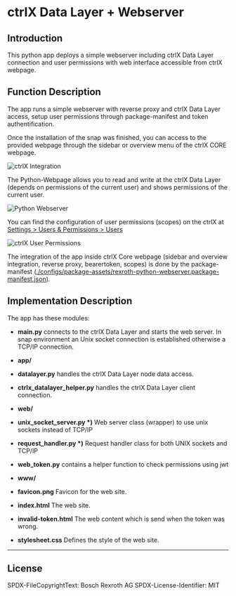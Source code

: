 # ctrlX Data Layer + Webserver

## Introduction

This python app deploys a simple webserver including ctrlX Data Layer connection and user permissions with web interface accessible from ctrlX webpage.

## Function Description

The app runs a simple webserver with reverse proxy and ctrlX Data Layer access, setup user permissions through package-manifest and token authentification.

Once the installation of the snap was finished, you can access to the provided webpage through the sidebar or overview menu of the ctrlX CORE webpage.

![ctrlX Integration](docs/images/ctrlx_integration.png)


The Python-Webpage allows you to read and write at the ctrlX Data Layer (depends on permissions of the current user) and shows permissions of the current user. 

![Python Webserver](docs/images/python_webserver.png)

You can find the configuration of user permissions (scopes) on the ctrlX at  <ins>Settings > Users & Permissions > Users</ins>

![ctrlX User Permissions](docs/images/ctrlx_userpermissions.png)

The integration of the app inside ctrlX Core webpage (sidebar and overview integration, reverse proxy, bearertoken, scopes) is done by the package-manifest (<ins>./configs/package-assets/rexroth-python-webserver.package-manifest.json</ins>). 

## Implementation Description

The app has these modules:

* __main.py__ connects to the ctrlX Data Layer and starts the web server. In snap environment an Unix socket connection is established otherwise a TCP/IP connection.

* __app/__
* __datalayer.py__ handles the ctrlX Data Layer node data access.
* __ctrlx_datalayer_helper.py__ handles the ctrlX Data Layer client connection.

* __web/__
* __unix_socket_server.py *)__ Web server class (wrapper) to use unix sockets instead of TCP/IP
* __request_handler.py *)__ Request handler class for both UNIX sockets and TCP/IP
* __web_token.py__  contains a helper function to check permissions using jwt
* __www/__
* __favicon.png__ Favicon for the web site.
* __index.html__ The web site.
* __invalid-token.html__ The web content which is send when the token was wrong.
* __stylesheet.css__ Defines the style of the web site.

___

## License

SPDX-FileCopyrightText: Bosch Rexroth AG
SPDX-License-Identifier: MIT
